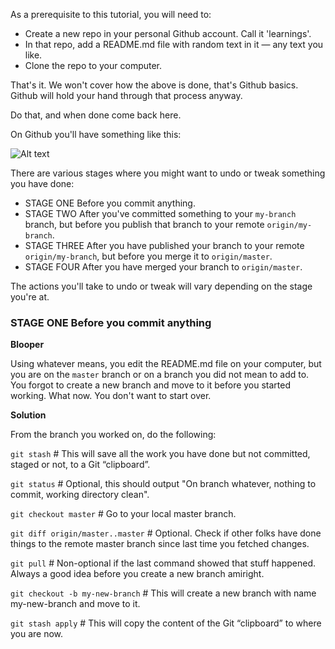 As a prerequisite to this tutorial, you will need to:

* Create a new repo in your personal Github account. Call it 'learnings'.
* In that repo, add a README.md file with random text in it — any text you like.
* Clone the repo to your computer.

That's it. We won't cover how the above is done, that's Github basics. Github will hold your hand through that process anyway.

Do that, and when done come back here.

On Github you'll have something like this:

![Alt text](https://monosnap.com/file/X8tlyO5wmtjidy63drY61Ma7leUpyZ.png)

There are various stages where you might want to undo or tweak something you have done:

* STAGE ONE Before you commit anything.
* STAGE TWO After you've committed something to your `my-branch` branch, but before you publish that branch to your remote `origin/my-branch`.
* STAGE THREE After you have published your branch to your remote `origin/my-branch`, but before you merge it to `origin/master`.
* STAGE FOUR After you have merged your branch to `origin/master`.

The actions you'll take to undo or tweak will vary depending on the stage you're at.

### STAGE ONE Before you commit anything

**Blooper**

Using whatever means, you edit the README.md file on your computer, but you are on the `master` branch or on a branch you did not mean to add to. You forgot to create a new branch and move to it before you started working. What now. You don't want to start over.

**Solution**

From the branch you worked on, do the following:

`git stash` # This will save all the work you have done but not committed, staged or not, to a Git “clipboard”.

`git status` # Optional, this should output "On branch whatever, nothing to commit, working directory clean".

`git checkout master` # Go to your local master branch.

`git diff origin/master..master` # Optional. Check if other folks have done things to the remote master branch since last time you fetched changes.

`git pull` # Non-optional if the last command showed that stuff happened. Always a good idea before you create a new branch amiright.

`git checkout -b my-new-branch` # This will create a new branch with name my-new-branch and move to it.

`git stash apply` # This will copy the content of the Git “clipboard” to where you are now.




